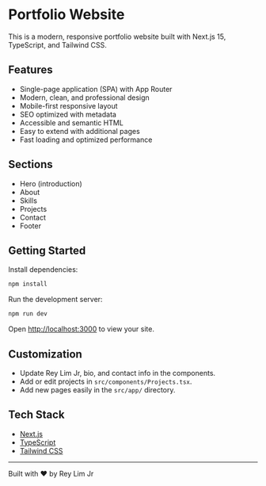 
# Portfolio Website

This is a modern, responsive portfolio website built with Next.js 15, TypeScript, and Tailwind CSS.

## Features
- Single-page application (SPA) with App Router
- Modern, clean, and professional design
- Mobile-first responsive layout
- SEO optimized with metadata
- Accessible and semantic HTML
- Easy to extend with additional pages
- Fast loading and optimized performance

## Sections
- Hero (introduction)
- About
- Skills
- Projects
- Contact
- Footer

## Getting Started

Install dependencies:
```bash
npm install
```

Run the development server:
```bash
npm run dev
```

Open [http://localhost:3000](http://localhost:3000) to view your site.

## Customization
- Update Rey Lim Jr, bio, and contact info in the components.
- Add or edit projects in `src/components/Projects.tsx`.
- Add new pages easily in the `src/app/` directory.

## Tech Stack
- [Next.js](https://nextjs.org/)
- [TypeScript](https://www.typescriptlang.org/)
- [Tailwind CSS](https://tailwindcss.com/)

---

Built with ❤️ by Rey Lim Jr
